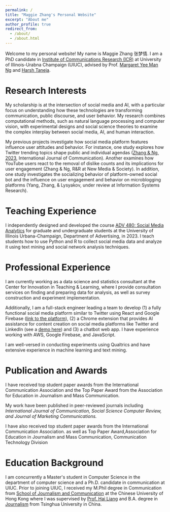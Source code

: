 ```yaml
---
permalink: /
title: "Maggie Zhang's Personal Website"
excerpt: "About me"
author_profile: true
redirect_from: 
  - /about/
  - /about.html
---
```

Welcome to my personal website! My name is Maggie Zhang 张梦情. I am a PhD candidate in [Institute of Communications Research (ICR)](https://media.illinois.edu/icr) at University of Illinois-Urabna Champaign (UIUC), advised by Prof. [Margaret Yee Man Ng](https://media.illinois.edu/journalism/ng-margaret-yee-man) and [Harsh Taneja](https://media.illinois.edu/advertising/taneja-harsh).

Research Interests
==================

My scholarship is at the intersection of social media and AI, with a particular focus on understanding how these technologies are transforming communication, public discourse, and user behavior. My research combines computational methods, such as natural language processing and computer vision, with experimental designs and social science theories to examine the complex interplay between social media, AI, and human interaction.

My previous projects investigate how social media platform features influence user attitudes and behavior. For instance, one study explores how Twitter trending topics shape public and individual agendas ([Zhang &amp; Ng, 2023](https://journals.sagepub.com/doi/abs/10.1177/08944393211042575), International Journal of Communication). Another examines how YouTube users react to the removal of dislike counts and its implications for user engagement (Zhang & Ng, R&R at New Media & Society). In addition, one study investigates the socializing behavior of platform-owned social bot and the influence on user engagement and behavior on microblogging platforms (Yang, Zhang, & Lysyakov, under review at Information Systems Research).


# Teaching Experience

I independently designed and developed the course [ADV 480: Social Media Analytics](https://mz44zhang.github.io/teaching/) for graduate and undergraduate students at the University of Illinois Urbana-Champaign, Department of Advertising, in 2023. I teach students how to use Python and R to collect social media data and analyze it using text mining and social network analysis techniques.

# Professional Experience

I am currently working as a data science and statistics consultant at the Center for Innovation in Teaching & Learning, where I provide consultation services on finding and preparing data for analysis, as well as survey construction and experiment implementation. 

Additionally, I am a full-stack engineer leading a team to develop (1) a fully functional social media platform similar to Twitter using React and Google Firebase ([link to the platform](https://twitter-clone-ai.vercel.app/)), (2) a Chrome extension that provides AI assistance for content creation on social media platforms like Twitter and LinkedIn (see a [demo here](https://social-media-ai-extension.vercel.app/welcome.html)) and (3) a chatbot web app. I have experience working with AWS, Google Firebase, and JavaScript.

I am well-versed in conducting experiments using Qualtrics and have extensive experience in machine learning and text mining.

# Publication and Awards

I have received top student paper awards from the International Communication Association and the Top Paper Award from the Association for Education in Journalism and Mass Communication.

My work have been published in peer-reviewed journals including _International Journal of Communication, Social Science Computer Review, and Journal of Marketing Communications._

I have also received top student paper awards from the International Communication Association. as well as Top Paper Award,Association for Education in Journalism and Mass Communication, Communication Technology Division

Education Background
====================

I am concurrently a Master's student in Computer Science in the department of computer science and a Ph.D. candidate in communication at UIUC.
Prior to joining UIUC, I received my M.Phil degree in Communication from [School of Journalism and Communication](http://www.com.cuhk.edu.hk/en-GB/) at the Chinese University of Hong Kong where I was supervised by [Prof. Hai Liang](https://drhailiang.com/) and B.A. degree in [Journalism](https://www.tsjc.tsinghua.edu.cn/en/) from Tsinghua University in China.
